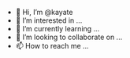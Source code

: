 - 👋 Hi, I’m @kayate
- 👀 I’m interested in ...
- 🌱 I’m currently learning ...
- 💞️ I’m looking to collaborate on ...
- 📫 How to reach me ...

<!---
kayate/kayate is a ✨ special ✨ repository because its `README.md` (this file) appears on your GitHub profile.
You can click the Preview link to take a look at your changes.
--->
